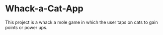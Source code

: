 # Whack-a-Cat-App
This project is a whack a mole game in which the user taps on cats to gain points or power ups.
